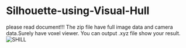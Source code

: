 
# Silhouette-using-Visual-Hull

please read document!!! 
The zip file have full image data and camera data.Surely have voxel viewer.
You can output .xyz file show your result.
![SHILL](https://user-images.githubusercontent.com/75203868/216556606-52d56acf-b0ac-42ac-8e87-1c8deb9c402a.png)
